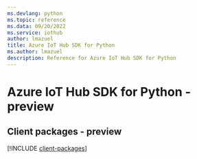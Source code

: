 ```yaml
---
ms.devlang: python
ms.topic: reference
ms.data: 09/20/2022
ms.service: iothub
author: lmazuel
title: Azure IoT Hub SDK for Python
ms.author: lmazuel
description: Reference for Azure IoT Hub SDK for Python
---
```

# Azure IoT Hub SDK for Python - preview

## Client packages - preview
[!INCLUDE [client-packages](iot-hub-client-index.md)]